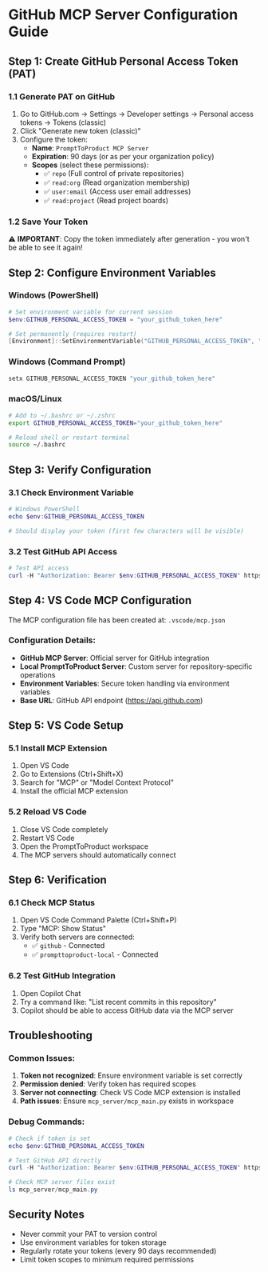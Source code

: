 # GitHub MCP Server Configuration Guide

## Step 1: Create GitHub Personal Access Token (PAT)

### 1.1 Generate PAT on GitHub
1. Go to GitHub.com → Settings → Developer settings → Personal access tokens → Tokens (classic)
2. Click "Generate new token (classic)"
3. Configure the token:
   - **Name**: `PromptToProduct MCP Server`
   - **Expiration**: 90 days (or as per your organization policy)
   - **Scopes** (select these permissions):
     - ✅ `repo` (Full control of private repositories)
     - ✅ `read:org` (Read organization membership)
     - ✅ `user:email` (Access user email addresses)
     - ✅ `read:project` (Read project boards)

### 1.2 Save Your Token
⚠️ **IMPORTANT**: Copy the token immediately after generation - you won't be able to see it again!

## Step 2: Configure Environment Variables

### Windows (PowerShell)
```powershell
# Set environment variable for current session
$env:GITHUB_PERSONAL_ACCESS_TOKEN = "your_github_token_here"

# Set permanently (requires restart)
[Environment]::SetEnvironmentVariable("GITHUB_PERSONAL_ACCESS_TOKEN", "your_github_token_here", "User")
```

### Windows (Command Prompt)
```cmd
setx GITHUB_PERSONAL_ACCESS_TOKEN "your_github_token_here"
```

### macOS/Linux
```bash
# Add to ~/.bashrc or ~/.zshrc
export GITHUB_PERSONAL_ACCESS_TOKEN="your_github_token_here"

# Reload shell or restart terminal
source ~/.bashrc
```

## Step 3: Verify Configuration

### 3.1 Check Environment Variable
```powershell
# Windows PowerShell
echo $env:GITHUB_PERSONAL_ACCESS_TOKEN

# Should display your token (first few characters will be visible)
```

### 3.2 Test GitHub API Access
```powershell
# Test API access
curl -H "Authorization: Bearer $env:GITHUB_PERSONAL_ACCESS_TOKEN" https://api.github.com/user
```

## Step 4: VS Code MCP Configuration

The MCP configuration file has been created at:
`.vscode/mcp.json`

### Configuration Details:
- **GitHub MCP Server**: Official server for GitHub integration
- **Local PromptToProduct Server**: Custom server for repository-specific operations
- **Environment Variables**: Secure token handling via environment variables
- **Base URL**: GitHub API endpoint (https://api.github.com)

## Step 5: VS Code Setup

### 5.1 Install MCP Extension
1. Open VS Code
2. Go to Extensions (Ctrl+Shift+X)
3. Search for "MCP" or "Model Context Protocol"
4. Install the official MCP extension

### 5.2 Reload VS Code
1. Close VS Code completely
2. Restart VS Code
3. Open the PromptToProduct workspace
4. The MCP servers should automatically connect

## Step 6: Verification

### 6.1 Check MCP Status
1. Open VS Code Command Palette (Ctrl+Shift+P)
2. Type "MCP: Show Status"
3. Verify both servers are connected:
   - ✅ `github` - Connected
   - ✅ `prompttoproduct-local` - Connected

### 6.2 Test GitHub Integration
1. Open Copilot Chat
2. Try a command like: "List recent commits in this repository"
3. Copilot should be able to access GitHub data via the MCP server

## Troubleshooting

### Common Issues:
1. **Token not recognized**: Ensure environment variable is set correctly
2. **Permission denied**: Verify token has required scopes
3. **Server not connecting**: Check VS Code MCP extension is installed
4. **Path issues**: Ensure `mcp_server/mcp_main.py` exists in workspace

### Debug Commands:
```powershell
# Check if token is set
echo $env:GITHUB_PERSONAL_ACCESS_TOKEN

# Test GitHub API directly
curl -H "Authorization: Bearer $env:GITHUB_PERSONAL_ACCESS_TOKEN" https://api.github.com/repos/vrushalisarfare/PromptToProduct

# Check MCP server files exist
ls mcp_server/mcp_main.py
```

## Security Notes
- Never commit your PAT to version control
- Use environment variables for token storage
- Regularly rotate your tokens (every 90 days recommended)
- Limit token scopes to minimum required permissions